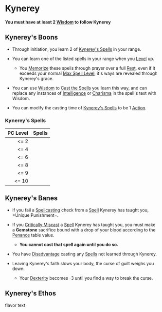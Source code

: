 # Kynerey
**You must have at least 2 [Wisdom](../../../../Player%20Characters/Chosen%20Statistics/Wisdom.md) to follow Kynerey**
## Kynerey's Boons
- Through initiation, you learn 2 of [Kynerey's Spells](Kynerey.md#Kynerey's%20Spells) in your range.

- You can learn one of the listed spells in your range when you [Level](../../../../Player%20Characters/Derived%20Statistics/Level.md) up.
	- You [Memorize](../../../Spell%20Memorization.md) these spells through prayer over a full [Rest](../../../../Game%20Procedures/Resting.md), even if it exceeds your normal [Max Spell Level](../../../Spell%20Level.md); it's ways are revealed through Kynerey's grace.

- You can use [Wisdom](../../../../Player%20Characters/Chosen%20Statistics/Wisdom.md) to [Cast the Spells](../../../Spellcasting.md) you learn this way, and can replace any instances of [Intelligence](../../../../Player%20Characters/Chosen%20Statistics/Intelligence.md) or [Charisma](../../../../Player%20Characters/Chosen%20Statistics/Charisma.md) in the spell's text with Wisdom.

- You can modify the casting time of [Kynerey's Spells](Kynerey.md#Kynerey's%20Spells) to be 1 [Action](../../../../Game%20Procedures/Action.md).
### Kynerey's Spells
| PC Level | Spells |
| -------: | ------ |
|   <=   2 |        |
|   <=   4 |        |
|   <=   6 |        |
|   <=   8 |        |
|   <=   9 |        |
|    <= 10 |        |
## Kynerey's Banes
- If you fail a [Spellcasting](../../../Spellcasting.md) check from a [Spell](../../../Spells.md) Kynerey has taught you, =Unique Punishment=.

- If you [Critically Miscast](../../../../Game%20Procedures/Dice%20Rolls/Critical%20Miscast.md) a [Spell](../../../Spells.md) Kynerey has taught you, you must make a **Gemstone** sacrifice bound with a drop of your blood according to the [Penance](../../../../Game%20Procedures/Dice%20Rolls/Critical%20Miscast#Penance%20Sacrifice%20Value) table value.
	- **You cannot cast that spell again until you do so.**

- You have [Disadvantage](../../../../Game%20Procedures/Dice%20Rolls/Disadvantage.md) casting any [Spells](../../../Spells.md) not learned through Kynerey.

- Leaving Kynerey's faith slows your body, the curse of guilt weighs you down.
	- Your [Dexterity](../../../../Player%20Characters/Chosen%20Statistics/Dexterity.md) becomes -3 until you find a way to break the curse.

## Kynerey's Ethos
flavor text